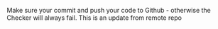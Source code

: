 Make sure your commit and push your code to Github - otherwise the Checker will always fail.
This is an update from remote repo
